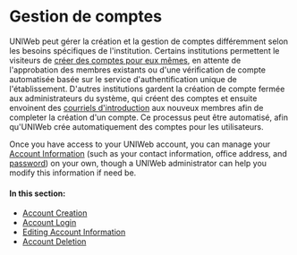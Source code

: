 # Gestion de comptes

UNIWeb peut gérer la création et la gestion de comptes différemment selon les besoins spécifiques de l'institution. Certains institutions permettent le visiteurs de [créer des comptes pour eux mêmes](account-creation.md#creating-your-uniweb-account-from-an-institutions-uniweb-website), en attente de l'approbation des membres existants ou d'une vérification de compte automatisée basée sur le service d'authentification unique de l'établissement. D'autres institutions gardent la création de compte fermée aux administrateurs du système, qui créent des comptes et ensuite envoinent des [courriels d'introduction](account-creation.md#creating-your-uniweb-account-from-an-invitation-email) aux nouveux membres afin de completer la création d'un compte. Ce processus peut être automatisé, afin qu'UNIWeb crée automatiquement des comptes pour les utilisateurs.

Once you have access to your UNIWeb account, you can manage your [Account Information](member-account-information.md#editing-your-membership-information) \(such as your contact information, office address, and [password](account-login.md#resetting-your-uniweb-account-password)\) on your own, though a UNIWeb administrator can help you modify this information if need be.

#### In this section:

* [Account Creation](account-creation.md)
* [Account Login](account-login.md)
* [Editing Account Information](member-account-information.md)
* [Account Deletion](account-deletion.md)

